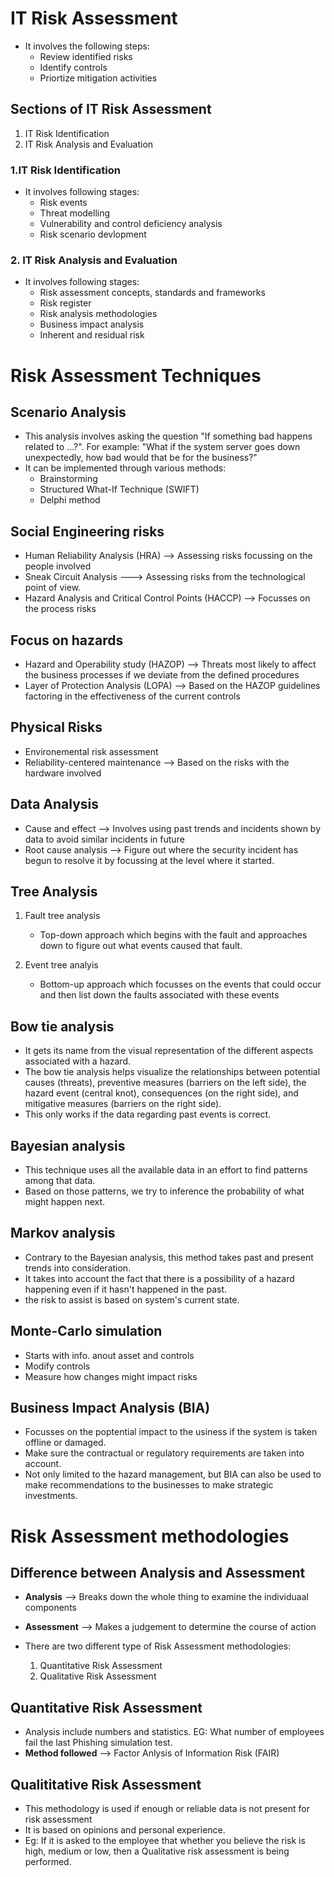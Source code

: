# IT Risk Assessment
* It involves the following steps:
  * Review identified risks
  * Identify controls
  * Priortize mitigation activities
 
## Sections of IT Risk Assessment
1. IT Risk Identification
2. IT Risk Analysis and Evaluation

### 1.IT Risk Identification
* It involves following stages:
  * Risk events
  * Threat modelling
  * Vulnerability and control deficiency analysis
  * Risk scenario devlopment
 
### 2. IT Risk Analysis and Evaluation
* It involves following stages:
  * Risk assessment concepts, standards and frameworks
  * Risk register
  * Risk analysis methodologies
  * Business impact analysis
  * Inherent and residual risk

# Risk Assessment Techniques
## Scenario Analysis
* This analysis involves asking the question "If something bad happens related to ...?". For example: "What if the system server goes down unexpectedly, how bad would that be for the business?"
* It can be implemented through various methods:
  * Brainstorming
  * Structured What-If Technique (SWIFT)
  * Delphi method
## Social Engineering risks 
  * Human Reliability Analysis (HRA) --> Assessing risks focussing on the people involved
  * Sneak Circuit Analysis ---> Assessing risks from the technological point of view.
  * Hazard Analysis and Critical Control Points (HACCP) --> Focusses on the process risks

## Focus on hazards
  * Hazard and Operability study (HAZOP) --> Threats most likely to affect the business processes if we  deviate from the defined procedures
  * Layer of Protection Analysis (LOPA) --> Based on the HAZOP guidelines factoring in the effectiveness of the current controls
 
## Physical Risks
  * Environemental risk assessment
  * Reliability-centered maintenance --> Based on the risks with the hardware involved

## Data Analysis
 * Cause and effect --> Involves using past trends and incidents shown by data to avoid similar incidents in future
 * Root cause analysis --> Figure out where the security incident has begun to resolve it by focussing at the level where it started.

## Tree Analysis
  1. Fault tree analysis
     * Top-down approach which begins with the fault and approaches down to figure out what events caused that fault.
    
  2. Event tree analyis
     * Bottom-up approach which focusses on the events that could occur and then list down the faults associated with these events
    
## Bow tie analysis
* It gets its name from the visual representation of the different aspects associated with a hazard.
* The bow tie analysis helps visualize the relationships between potential causes (threats), preventive measures (barriers on the left side), the hazard event (central knot), consequences (on the right side), and mitigative measures (barriers on the right side).
* This only works if the data regarding past events is correct.

## Bayesian analysis
* This technique uses all the available data in an effort to find patterns among that data.
* Based on those patterns, we try to inference the probability of what might happen next.

## Markov analysis
* Contrary to the Bayesian analysis, this method takes past and present trends into consideration.
* It takes into account the fact that there is a possibility of a hazard happening even if it hasn't happened in the past.
* the risk to assist is based on system's current state.

## Monte-Carlo simulation
* Starts with info. anout asset and controls
* Modify controls
* Measure how changes might impact risks

## Business Impact Analysis (BIA)
* Focusses on the poptential impact to the usiness if the system is taken offline or damaged.
* Make sure the contractual or regulatory requirements are taken into account.
* Not only limited to the hazard management, but BIA can also be used to make recommendations to the businesses to make strategic investments.

# Risk Assessment methodologies
## Difference between Analysis and Assessment
* **Analysis** --> Breaks down the whole thing to examine the individuaal components
* **Assessment** --> Makes a judgement to determine the course of action

* There are two different type of Risk Assessment methodologies:
  1. Quantitative Risk Assessment
  2. Qualitative Risk Assessment
 
## Quantitative Risk Assessment
* Analysis include numbers and statistics. EG: What number of employees fail the last Phishing simulation test.
* **Method followed** --> Factor Anlysis of Information Risk (FAIR)

## Qualititative Risk Assessment
* This methodology is used if enough or reliable data is not present for risk assessment
* It is based on opinions and personal experience.
* Eg: If it is asked to the employee that whether you believe the risk is high, medium or low, then a Qualitative risk assessment is being performed.
